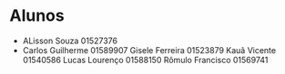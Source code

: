 # Alunos

* ALisson Souza 01527376
* Carlos Guilherme 01589907
  Gisele Ferreira 01523879
  Kauã Vicente 01540586
  Lucas Lourenço 01588150
  Rômulo Francisco 01569741

